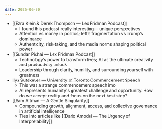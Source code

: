 ```yaml
---
date: 2025-06-30
---
```

- [[Ezra Klein & Derek Thompson — Lex Fridman Podcast]]
	- I found this podcast really interesting— unique perspectives
	- Attention vs money in politics; left’s fragmentation vs Trump’s dominance
	- Authenticity, risk-taking, and the media norms shaping political power
- [[Sundar Pichai — Lex Fridman Podcast]]
	- Technology’s power to transform lives; AI as the ultimate creativity and productivity unlock
	- Leadership through clarity, humility, and surrounding yourself with greatness
- [Ilya Sutskever — University of Toronto Commencement Speech](https://www.youtube.com/watch?v=zuZ2zaotrJs)
	- This was a strange commencement speech imo
	- AI represents humanity's greatest challenge and opportunity. How do we accept reality and focus on the next best step?
- [[Sam Altman — A Gentle Singularity]]
	- Compounding growth, alignment, access, and collective governance in artificial intelligence
	- Ties into articles like [[Dario Amodei — The Urgency of Interpretability]]